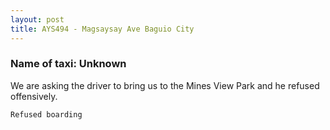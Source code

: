 ```yaml
---
layout: post
title: AYS494 - Magsaysay Ave Baguio City
---
```


### Name of taxi: Unknown

We are asking the driver to bring us to the Mines View Park and he refused offensively.

```Refused boarding```
